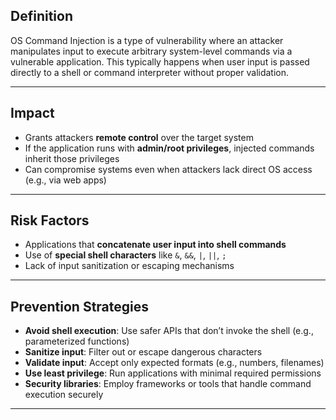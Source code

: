 
## **Definition**  
OS Command Injection is a type of vulnerability where an attacker manipulates input to execute arbitrary system-level commands via a vulnerable application. This typically happens when user input is passed directly to a shell or command interpreter without proper validation.

---

## **Impact**  
- Grants attackers **remote control** over the target system  
- If the application runs with **admin/root privileges**, injected commands inherit those privileges  
- Can compromise systems even when attackers lack direct OS access (e.g., via web apps)
  
---

## **Risk Factors**  
- Applications that **concatenate user input into shell commands**  
- Use of **special shell characters** like `&`, `&&`, `|`, `||`, `;`  
- Lack of input sanitization or escaping mechanisms
  
---

## **Prevention Strategies**  
- **Avoid shell execution**: Use safer APIs that don’t invoke the shell (e.g., parameterized functions)  
- **Sanitize input**: Filter out or escape dangerous characters  
- **Validate input**: Accept only expected formats (e.g., numbers, filenames)  
- **Use least privilege**: Run applications with minimal required permissions  
- **Security libraries**: Employ frameworks or tools that handle command execution securely
  
---
